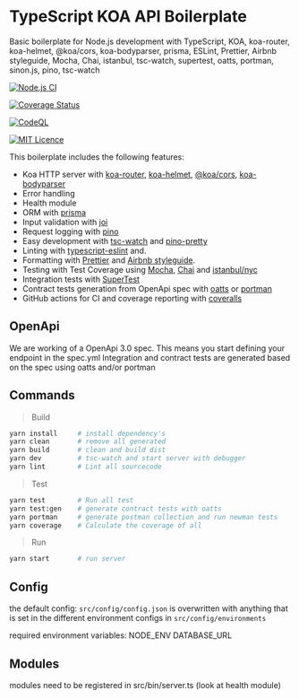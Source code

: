 # TypeScript KOA API Boilerplate

Basic boilerplate for Node.js development with TypeScript, KOA, koa-router, koa-helmet, @koa/cors, koa-bodyparser, prisma, ESLint, Prettier, Airbnb styleguide, Mocha, Chai, istanbul, tsc-watch, supertest, oatts, portman, sinon.js, pino, tsc-watch

[![Node.js CI](https://github.com/bitzr01/typescript-koa-api-boilerplate/actions/workflows/node.js.yml/badge.svg)](https://github.com/bitzr01/typescript-koa-api-boilerplate/actions/workflows/node.js.yml)

[![Coverage Status](https://coveralls.io/repos/github/bitzr01/typescript-koa-api-boilerplate/badge.svg?branch=master)](https://coveralls.io/github/bitzr01/typescript-koa-api-boilerplate?branch=master)

[![CodeQL](https://github.com/bitzr01/typescript-koa-api-boilerplate/actions/workflows/codeql-analysis.yml/badge.svg)](https://github.com/bitzr01/typescript-koa-api-boilerplate/actions/workflows/codeql-analysis.yml)

[<img alt="MIT Licence" src="https://badges.frapsoft.com/os/mit/mit.svg?v=103">](https://opensource.org/licenses/mit-license.php)

This boilerplate includes the following features:

-   Koa HTTP server with [koa-router](https://github.com/ZijianHe/koa-router), [koa-helmet](https://github.com/venables/koa-helmet#readme), [@koa/cors](https://github.com/koajs/cors), [koa-bodyparser](https://github.com/koajs/bodyparser)
-   Error handling
-   Health module
-   ORM with [prisma](https://github.com/prisma/prisma)
-   Input validation with [joi](https://github.com/sideway/joi)
-   Request logging with [pino](https://github.com/pinojs/pino)
-   Easy development with [tsc-watch](https://github.com/gilamran/tsc-watch#readme) and [pino-pretty](https://github.com/pinojs/pino-pretty)
-   Linting with [typescript-eslint](https://github.com/typescript-eslint/typescript-eslint) and.
-   Formatting with [Prettier](https://prettier.io/) and [Airbnb styleguide](https://github.com/airbnb/javascript).
-   Testing with Test Coverage using [Mocha](https://mochajs.org/), [Chai](https://www.chaijs.com/) and [istanbul/nyc](https://istanbul.js.org/)
-   Integration tests with [SuperTest](https://github.com/visionmedia/supertest)
-   Contract tests generation from OpenApi spec with [oatts](https://github.com/google/oatts) or [portman](https://github.com/apideck-libraries/portman)
-   GitHub actions for CI and coverage reporting with [coveralls](https://coveralls.io/)


## OpenApi
We are working of a OpenApi 3.0 spec.
This means you start defining your endpoint in the spec.yml
Integration and contract tests are generated based on the spec using oatts and/or portman


## Commands

> Build

```zsh 
yarn install     # install dependency's
yarn clean       # remove all generated
yarn build       # clean and build dist
yarn dev         # tsc-watch and start server with debugger
yarn lint        # Lint all sourcecode
```

> Test

```zsh
yarn test        # Run all test
yarn test:gen    # generate contract tests with oatts
yarn portman     # generate postman collection and run newman tests
yarn coverage    # Calculate the coverage of all
```

> Run

```zsh
yarn start       # run server
```

## Config
the default config: `src/config/config.json` is overwritten with anything that is set in the different environment configs in `src/config/environments`

required environment variables:
NODE_ENV
DATABASE_URL


## Modules
modules need to be registered in src/bin/server.ts (look at health module)

